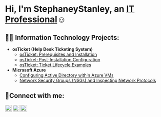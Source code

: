 
<h1>Hi, I'm StephaneyStanley, an <a href="https://linkedin.com/in/StephaneyStanley">IT Professional</a>☺</h1>

<h2>👨‍💻 Information Technology Projects:</h2>

- <b>osTicket (Help Desk Ticketing System)</b>
  - [osTicket: Prerequisites and Installation](https://github.com/StephaneyStanley/osticket-prereqs)
  - [osTicket: Post-Installation Configuration](https://github.com/StephaneyStanley/post-install-config)
  - [osTicket: Ticket Lifecycle Examples](https://github.com/StephaneyStanley/ticket-lifecycle)
- <b>Microsoft Azure</b>
  - [Configuring Active Directory within Azure VMs](https://github.com/StephaneyStanley/configure-ad)
  - [Network Security Groups (NSGs) and Inspecting Network Protocols](https://github.com/StephaneyStanley/azure-network-protocols)

<h2>🤳Connect with me:</h2>

[<img align="left" alt="Stephaney | Twitter" width="22px" src="https://cdn.jsdelivr.net/npm/simple-icons@v3/icons/twitter.svg" />][twitter]
[<img align="left" alt="Stephaney | LinkedIn" width="22px" src="https://cdn.jsdelivr.net/npm/simple-icons@v3/icons/linkedin.svg" />][linkedin]
[<img align="left" alt="Stephaney | Instagram" width="22px" src="https://cdn.jsdelivr.net/npm/simple-icons@v3/icons/instagram.svg" />][instagram]

[twitter]: https://twitter.com/Stephaney
[instagram]: https://www.instagram.com/Stephaney
[linkedin]: https://linkedin.com/in/Stephaney

